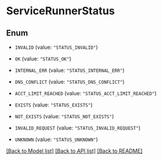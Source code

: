 # ServiceRunnerStatus

## Enum


* `INVALID` (value: `"STATUS_INVALID"`)

* `OK` (value: `"STATUS_OK"`)

* `INTERNAL_ERR` (value: `"STATUS_INTERNAL_ERR"`)

* `DNS_CONFLICT` (value: `"STATUS_DNS_CONFLICT"`)

* `ACCT_LIMIT_REACHED` (value: `"STATUS_ACCT_LIMIT_REACHED"`)

* `EXISTS` (value: `"STATUS_EXISTS"`)

* `NOT_EXISTS` (value: `"STATUS_NOT_EXISTS"`)

* `INVALID_REQUEST` (value: `"STATUS_INVALID_REQUEST"`)

* `UNKNOWN` (value: `"STATUS_UNKNOWN"`)


[[Back to Model list]](../README.md#documentation-for-models) [[Back to API list]](../README.md#documentation-for-api-endpoints) [[Back to README]](../README.md)


